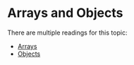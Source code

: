 # Arrays and Objects

There are multiple readings for this topic:

- [Arrays](./reading/arrays.md)
- [Objects](./reading/objects.md)
